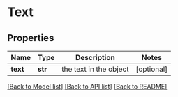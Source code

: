 # Text

## Properties
Name | Type | Description | Notes
------------ | ------------- | ------------- | -------------
**text** | **str** | the text in the object | [optional] 

[[Back to Model list]](../README.md#documentation-for-models) [[Back to API list]](../README.md#documentation-for-api-endpoints) [[Back to README]](../README.md)

